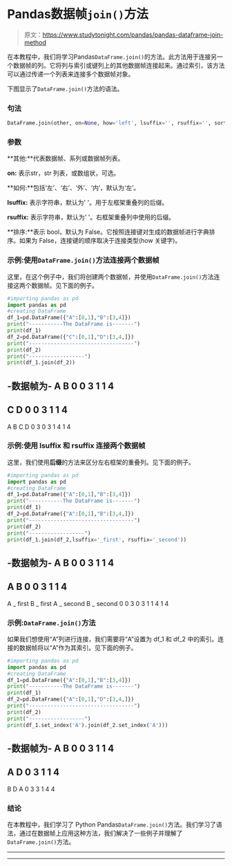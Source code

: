 # Pandas数据帧`join()`方法

> 原文：<https://www.studytonight.com/pandas/pandas-dataframe-join-method>

在本教程中，我们将学习Pandas`DataFrame.join()`的方法。此方法用于连接另一个数据帧的列。它将列与索引或键列上的其他数据帧连接起来。通过索引，该方法可以通过传递一个列表来连接多个数据帧对象。

下图显示了`DataFrame.join()`方法的语法。

### 句法

```py
DataFrame.join(other, on=None, how='left', lsuffix='', rsuffix='', sort=False)
```

### **参数**

**其他:**代表数据帧、系列或数据帧列表。

**on:** 表示str，str 列表，或数组状，可选。

**如何:**包括‘左’、‘右’、‘外’、‘内’，默认为‘左’。

**lsuffix:** 表示字符串，默认为' '。用于左框架重叠列的后缀。

**rsuffix:** 表示字符串，默认为' '。右框架重叠列中使用的后缀。

**排序:**表示 bool，默认为 False。它按照连接键对生成的数据帧进行字典排序。如果为 False，连接键的顺序取决于连接类型(how 关键字)。

### 示例:使用`DataFrame.join()`方法连接两个数据帧

这里，在这个例子中，我们将创建两个数据帧，并使用`DataFrame.join()`方法连接这两个数据帧。见下面的例子。

```py
#importing pandas as pd
import pandas as pd
#creating DataFrame
df_1=pd.DataFrame({"A":[0,1],"B":[3,4]})
print("-----------The DataFrame is-------")
print(df_1)
df_2=pd.DataFrame({"C":[0,1],"D":[3,4,]})
print("----------------------------------")
print(df_2)
print("------------------")
print(df_1.join(df_2))
```

-数据帧为-
A B
0 0 3
1 1 4
-
C D
0 0 3
1 1 4
-
A B C D
0 3 0 3
1 4 1 4

### 示例:使用 lsuffix 和 rsuffix 连接两个数据帧

这里，我们使用**后缀**的方法来区分左右框架的重叠列。见下面的例子。

```py
#importing pandas as pd
import pandas as pd
#creating DataFrame
df_1=pd.DataFrame({"A":[0,1],"B":[3,4]})
print("-----------The DataFrame is-------")
print(df_1)
df_2=pd.DataFrame({"A":[0,1],"B":[3,4,]})
print("----------------------------------")
print(df_2)
print("------------------")
print(df_1.join(df_2,lsuffix='_first', rsuffix='_second'))
```

-数据帧为-
A B
0 0 3
1 1 4
-
A B
0 0 3
1 1 4
-
A _ first B _ first A _ second B _ second
0 0 3 0 3
1 1 4 1 4

### 示例:`DataFrame.join()`方法

如果我们想使用“A”列进行连接，我们需要将“A”设置为 df_1 和 df_2 中的索引。连接的数据帧将以“A”作为其索引。见下面的例子。

```py
#importing pandas as pd
import pandas as pd
#creating DataFrame
df_1=pd.DataFrame({"A":[0,1],"B":[3,4]})
print("-----------The DataFrame is-------")
print(df_1)
df_2=pd.DataFrame({"A":[0,1],"D":[3,4,]})
print("----------------------------------")
print(df_2)
print("------------------")
print(df_1.set_index('A').join(df_2.set_index('A')))
```

-数据帧为-
A B
0 0 3
1 1 4
-
A D
0 3
1 1 4
-
B D
A
0 3 3
1 4 4

### 结论

在本教程中，我们学习了 Python Pandas`DataFrame.join()`方法。我们学习了语法，通过在数据帧上应用这种方法，我们解决了一些例子并理解了 `DataFrame.join()`方法。

* * *

* * *